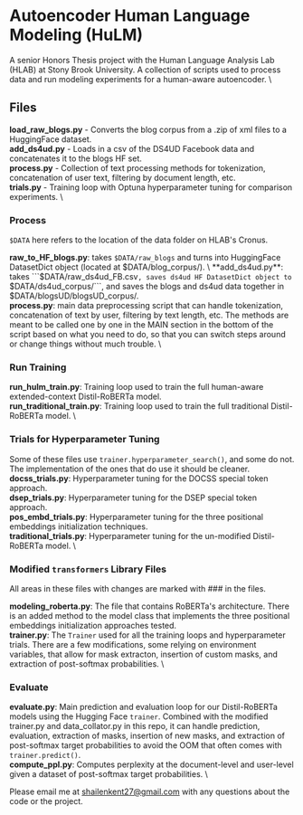 # Autoencoder Human Language Modeling (HuLM)
A senior Honors Thesis project with the Human Language Analysis Lab (HLAB) at Stony Brook University. A collection of scripts used to process data and run modeling experiments for a human-aware autoencoder. \

## Files
**load_raw_blogs.py** - Converts the blog corpus from a .zip of xml files to a HuggingFace dataset. \
**add_ds4ud.py** - Loads in a csv of the DS4UD Facebook data and concatenates it to the blogs HF set. \
**process.py** - Collection of text processing methods for tokenization, concatenation of user text, filtering by document length, etc. \
**trials.py** - Training loop with Optuna hyperparameter tuning for comparison experiments. \

### Process
```$DATA``` here refers to the location of the data folder on HLAB's Cronus.

**raw_to_HF_blogs.py**: takes ```$DATA/raw_blogs``` and turns into HuggingFace DatasetDict object (located at $DATA/blog_corpus/). \
**add_ds4ud.py**: takes ```$DATA/raw_ds4ud_FB.csv```, saves ds4ud HF DatasetDict object to ```$DATA/ds4ud_corpus/```, and saves the blogs and ds4ud data together in $DATA/blogsUD/blogsUD_corpus/. \
**process.py**: main data preprocessing script that can handle tokenization, concatenation of text by user, filtering by text length, etc. The methods are meant to be called one by one in the MAIN section in the bottom of the script based on what you need to do, so that you can switch steps around or change things without much trouble. \

### Run Training
**run_hulm_train.py**: Training loop used to train the full human-aware extended-context Distil-RoBERTa model. \
**run_traditional_train.py**: Training loop used to train the full traditional Distil-RoBERTa model. \

### Trials for Hyperparameter Tuning
Some of these files use ```trainer.hyperparameter_search()```, and some do not. The implementation of the ones that do use it should be cleaner.
**docss_trials.py**: Hyperparameter tuning for the DOCSS special token approach. \
**dsep_trials.py**: Hyperparameter tuning for the DSEP special token approach. \
**pos_embd_trials.py**: Hyperparameter tuning for the three positional embeddings initialization techniques. \
**traditional_trials.py**: Hyperparameter tuning for the un-modified Distil-RoBERTa model. \

### Modified ```transformers``` Library Files
All areas in these files with changes are marked with \#\#\# in the files.

**modeling_roberta.py**: The file that contains RoBERTa's architecture. There is an added method to the model class that implements the three positional embeddings initialization approaches tested. \
**trainer.py**: The ```Trainer``` used for all the training loops and hyperparameter trials. There are a few modifications, some relying on environment variables, that allow for mask extracton, insertion of custom masks, and extraction of post-softmax probabilities. \


### Evaluate
**evaluate.py**: Main prediction and evaluation loop for our Distil-RoBERTa models using the Hugging Face ```trainer```. Combined with the modified trainer.py and data_collator.py in this repo, it can handle prediction, evaluation, extraction of masks, insertion of new masks, and extraction of post-softmax target probabilities to avoid the OOM that often comes with ```trainer.predict()```. \
**compute_ppl.py**: Computes perplexity at the document-level and user-level given a dataset of post-softmax target probabilities. \

Please email me at shailenkent27@gmail.com with any questions about the code or the project.
